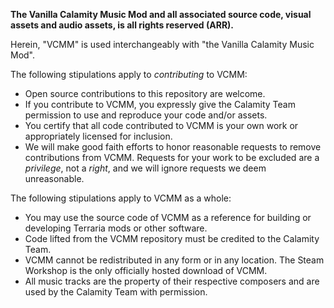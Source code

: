 **The Vanilla Calamity Music Mod and all associated source code, visual assets and audio assets, is all rights reserved (ARR).**

Herein, "VCMM" is used interchangeably with "the Vanilla Calamity Music Mod".

The following stipulations apply to *contributing* to VCMM:
- Open source contributions to this repository are welcome.
- If you contribute to VCMM, you expressly give the Calamity Team permission to use and reproduce your code and/or assets.
- You certify that all code contributed to VCMM is your own work or appropriately licensed for inclusion.
- We will make good faith efforts to honor reasonable requests to remove contributions from VCMM. Requests for your work to be excluded are a *privilege*, not a *right*, and we will ignore requests we deem unreasonable.

The following stipulations apply to VCMM as a whole:
- You may use the source code of VCMM as a reference for building or developing Terraria mods or other software.
- Code lifted from the VCMM repository must be credited to the Calamity Team.
- VCMM cannot be redistributed in any form or in any location. The Steam Workshop is the only officially hosted download of VCMM.
- All music tracks are the property of their respective composers and are used by the Calamity Team with permission.